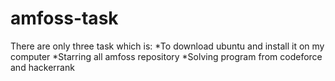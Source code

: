 # amfoss-task
There are only three task which is:
*To download ubuntu and install it on my computer
*Starring all amfoss repository
*Solving program from codeforce and hackerrank
